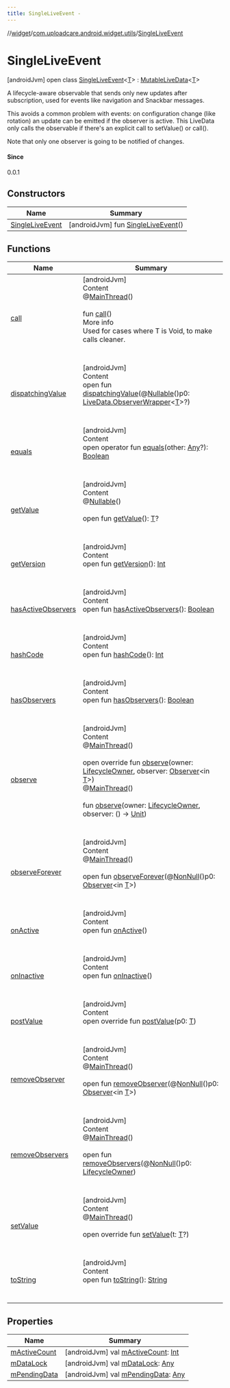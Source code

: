 ```yaml
---
title: SingleLiveEvent -
---
```

//[widget](../../index.md)/[com.uploadcare.android.widget.utils](../index.md)/[SingleLiveEvent](index.md)



# SingleLiveEvent  
 [androidJvm] open class [SingleLiveEvent](index.md)<[T](index.md)> : [MutableLiveData](https://developer.android.com/reference/kotlin/androidx/lifecycle/MutableLiveData.html)<[T](index.md)> 

A lifecycle-aware observable that sends only new updates after subscription, used for events like navigation and Snackbar messages.



<p> This avoids a common problem with events: on configuration change (like rotation) an update can be emitted if the observer is active. This LiveData only calls the observable if there's an explicit call to setValue() or call(). <p> Note that only one observer is going to be notified of changes.



#### Since  


0.0.1

   


## Constructors  
  
|  Name|  Summary| 
|---|---|
| <a name="com.uploadcare.android.widget.utils/SingleLiveEvent/SingleLiveEvent/#/PointingToDeclaration/"></a>[SingleLiveEvent](-single-live-event.md)| <a name="com.uploadcare.android.widget.utils/SingleLiveEvent/SingleLiveEvent/#/PointingToDeclaration/"></a> [androidJvm] fun [SingleLiveEvent](-single-live-event.md)()   <br>


## Functions  
  
|  Name|  Summary| 
|---|---|
| <a name="com.uploadcare.android.widget.utils/SingleLiveEvent/call/#/PointingToDeclaration/"></a>[call](call.md)| <a name="com.uploadcare.android.widget.utils/SingleLiveEvent/call/#/PointingToDeclaration/"></a>[androidJvm]  <br>Content  <br>@[MainThread](https://developer.android.com/reference/kotlin/androidx/annotation/MainThread.html)()  <br>  <br>fun [call](call.md)()  <br>More info  <br>Used for cases where T is Void, to make calls cleaner.  <br><br><br>
| <a name="androidx.lifecycle/LiveData/dispatchingValue/#androidx.lifecycle.LiveData.ObserverWrapper[TypeParam(bounds=[kotlin.Any?])]?/PointingToDeclaration/"></a>[dispatchingValue](index.md#%5Bandroidx.lifecycle%2FLiveData%2FdispatchingValue%2F%23androidx.lifecycle.LiveData.ObserverWrapper%5BTypeParam%28bounds%3D%5Bkotlin.Any%3F%5D%29%5D%3F%2FPointingToDeclaration%2F%5D%2FFunctions%2F814613827)| <a name="androidx.lifecycle/LiveData/dispatchingValue/#androidx.lifecycle.LiveData.ObserverWrapper[TypeParam(bounds=[kotlin.Any?])]?/PointingToDeclaration/"></a>[androidJvm]  <br>Content  <br>open fun [dispatchingValue](index.md#%5Bandroidx.lifecycle%2FLiveData%2FdispatchingValue%2F%23androidx.lifecycle.LiveData.ObserverWrapper%5BTypeParam%28bounds%3D%5Bkotlin.Any%3F%5D%29%5D%3F%2FPointingToDeclaration%2F%5D%2FFunctions%2F814613827)(@[Nullable](https://developer.android.com/reference/kotlin/androidx/annotation/Nullable.html)()p0: [LiveData.ObserverWrapper](https://developer.android.com/reference/kotlin/androidx/lifecycle/LiveData.ObserverWrapper.html)<[T](index.md)>?)  <br><br><br>
| <a name="kotlin/Any/equals/#kotlin.Any?/PointingToDeclaration/"></a>[equals](../../com.uploadcare.android.widget.worker/-uploadcare-work-manager-initializer/index.md#%5Bkotlin%2FAny%2Fequals%2F%23kotlin.Any%3F%2FPointingToDeclaration%2F%5D%2FFunctions%2F814613827)| <a name="kotlin/Any/equals/#kotlin.Any?/PointingToDeclaration/"></a>[androidJvm]  <br>Content  <br>open operator fun [equals](../../com.uploadcare.android.widget.worker/-uploadcare-work-manager-initializer/index.md#%5Bkotlin%2FAny%2Fequals%2F%23kotlin.Any%3F%2FPointingToDeclaration%2F%5D%2FFunctions%2F814613827)(other: [Any](https://kotlinlang.org/api/latest/jvm/stdlib/kotlin/-any/index.html)?): [Boolean](https://kotlinlang.org/api/latest/jvm/stdlib/kotlin/-boolean/index.html)  <br><br><br>
| <a name="androidx.lifecycle/LiveData/getValue/#/PointingToDeclaration/"></a>[getValue](index.md#%5Bandroidx.lifecycle%2FLiveData%2FgetValue%2F%23%2FPointingToDeclaration%2F%5D%2FFunctions%2F814613827)| <a name="androidx.lifecycle/LiveData/getValue/#/PointingToDeclaration/"></a>[androidJvm]  <br>Content  <br>@[Nullable](https://developer.android.com/reference/kotlin/androidx/annotation/Nullable.html)()  <br>  <br>open fun [getValue](index.md#%5Bandroidx.lifecycle%2FLiveData%2FgetValue%2F%23%2FPointingToDeclaration%2F%5D%2FFunctions%2F814613827)(): [T](index.md)?  <br><br><br>
| <a name="androidx.lifecycle/LiveData/getVersion/#/PointingToDeclaration/"></a>[getVersion](index.md#%5Bandroidx.lifecycle%2FLiveData%2FgetVersion%2F%23%2FPointingToDeclaration%2F%5D%2FFunctions%2F814613827)| <a name="androidx.lifecycle/LiveData/getVersion/#/PointingToDeclaration/"></a>[androidJvm]  <br>Content  <br>open fun [getVersion](index.md#%5Bandroidx.lifecycle%2FLiveData%2FgetVersion%2F%23%2FPointingToDeclaration%2F%5D%2FFunctions%2F814613827)(): [Int](https://kotlinlang.org/api/latest/jvm/stdlib/kotlin/-int/index.html)  <br><br><br>
| <a name="androidx.lifecycle/LiveData/hasActiveObservers/#/PointingToDeclaration/"></a>[hasActiveObservers](index.md#%5Bandroidx.lifecycle%2FLiveData%2FhasActiveObservers%2F%23%2FPointingToDeclaration%2F%5D%2FFunctions%2F814613827)| <a name="androidx.lifecycle/LiveData/hasActiveObservers/#/PointingToDeclaration/"></a>[androidJvm]  <br>Content  <br>open fun [hasActiveObservers](index.md#%5Bandroidx.lifecycle%2FLiveData%2FhasActiveObservers%2F%23%2FPointingToDeclaration%2F%5D%2FFunctions%2F814613827)(): [Boolean](https://kotlinlang.org/api/latest/jvm/stdlib/kotlin/-boolean/index.html)  <br><br><br>
| <a name="kotlin/Any/hashCode/#/PointingToDeclaration/"></a>[hashCode](../../com.uploadcare.android.widget.worker/-uploadcare-work-manager-initializer/index.md#%5Bkotlin%2FAny%2FhashCode%2F%23%2FPointingToDeclaration%2F%5D%2FFunctions%2F814613827)| <a name="kotlin/Any/hashCode/#/PointingToDeclaration/"></a>[androidJvm]  <br>Content  <br>open fun [hashCode](../../com.uploadcare.android.widget.worker/-uploadcare-work-manager-initializer/index.md#%5Bkotlin%2FAny%2FhashCode%2F%23%2FPointingToDeclaration%2F%5D%2FFunctions%2F814613827)(): [Int](https://kotlinlang.org/api/latest/jvm/stdlib/kotlin/-int/index.html)  <br><br><br>
| <a name="androidx.lifecycle/LiveData/hasObservers/#/PointingToDeclaration/"></a>[hasObservers](index.md#%5Bandroidx.lifecycle%2FLiveData%2FhasObservers%2F%23%2FPointingToDeclaration%2F%5D%2FFunctions%2F814613827)| <a name="androidx.lifecycle/LiveData/hasObservers/#/PointingToDeclaration/"></a>[androidJvm]  <br>Content  <br>open fun [hasObservers](index.md#%5Bandroidx.lifecycle%2FLiveData%2FhasObservers%2F%23%2FPointingToDeclaration%2F%5D%2FFunctions%2F814613827)(): [Boolean](https://kotlinlang.org/api/latest/jvm/stdlib/kotlin/-boolean/index.html)  <br><br><br>
| <a name="com.uploadcare.android.widget.utils/SingleLiveEvent/observe/#androidx.lifecycle.LifecycleOwner#androidx.lifecycle.Observer[TypeParam(bounds=[kotlin.Any?])]/PointingToDeclaration/"></a>[observe](observe.md)| <a name="com.uploadcare.android.widget.utils/SingleLiveEvent/observe/#androidx.lifecycle.LifecycleOwner#androidx.lifecycle.Observer[TypeParam(bounds=[kotlin.Any?])]/PointingToDeclaration/"></a>[androidJvm]  <br>Content  <br>@[MainThread](https://developer.android.com/reference/kotlin/androidx/annotation/MainThread.html)()  <br>  <br>open override fun [observe](observe.md)(owner: [LifecycleOwner](https://developer.android.com/reference/kotlin/androidx/lifecycle/LifecycleOwner.html), observer: [Observer](https://developer.android.com/reference/kotlin/androidx/lifecycle/Observer.html)<in [T](index.md)>)  <br>@[MainThread](https://developer.android.com/reference/kotlin/androidx/annotation/MainThread.html)()  <br>  <br>fun [observe](observe.md)(owner: [LifecycleOwner](https://developer.android.com/reference/kotlin/androidx/lifecycle/LifecycleOwner.html), observer: () -> [Unit](https://kotlinlang.org/api/latest/jvm/stdlib/kotlin/-unit/index.html))  <br><br><br>
| <a name="androidx.lifecycle/LiveData/observeForever/#androidx.lifecycle.Observer[TypeParam(bounds=[kotlin.Any?])]/PointingToDeclaration/"></a>[observeForever](index.md#%5Bandroidx.lifecycle%2FLiveData%2FobserveForever%2F%23androidx.lifecycle.Observer%5BTypeParam%28bounds%3D%5Bkotlin.Any%3F%5D%29%5D%2FPointingToDeclaration%2F%5D%2FFunctions%2F814613827)| <a name="androidx.lifecycle/LiveData/observeForever/#androidx.lifecycle.Observer[TypeParam(bounds=[kotlin.Any?])]/PointingToDeclaration/"></a>[androidJvm]  <br>Content  <br>@[MainThread](https://developer.android.com/reference/kotlin/androidx/annotation/MainThread.html)()  <br>  <br>open fun [observeForever](index.md#%5Bandroidx.lifecycle%2FLiveData%2FobserveForever%2F%23androidx.lifecycle.Observer%5BTypeParam%28bounds%3D%5Bkotlin.Any%3F%5D%29%5D%2FPointingToDeclaration%2F%5D%2FFunctions%2F814613827)(@[NonNull](https://developer.android.com/reference/kotlin/androidx/annotation/NonNull.html)()p0: [Observer](https://developer.android.com/reference/kotlin/androidx/lifecycle/Observer.html)<in [T](index.md)>)  <br><br><br>
| <a name="androidx.lifecycle/LiveData/onActive/#/PointingToDeclaration/"></a>[onActive](index.md#%5Bandroidx.lifecycle%2FLiveData%2FonActive%2F%23%2FPointingToDeclaration%2F%5D%2FFunctions%2F814613827)| <a name="androidx.lifecycle/LiveData/onActive/#/PointingToDeclaration/"></a>[androidJvm]  <br>Content  <br>open fun [onActive](index.md#%5Bandroidx.lifecycle%2FLiveData%2FonActive%2F%23%2FPointingToDeclaration%2F%5D%2FFunctions%2F814613827)()  <br><br><br>
| <a name="androidx.lifecycle/LiveData/onInactive/#/PointingToDeclaration/"></a>[onInactive](index.md#%5Bandroidx.lifecycle%2FLiveData%2FonInactive%2F%23%2FPointingToDeclaration%2F%5D%2FFunctions%2F814613827)| <a name="androidx.lifecycle/LiveData/onInactive/#/PointingToDeclaration/"></a>[androidJvm]  <br>Content  <br>open fun [onInactive](index.md#%5Bandroidx.lifecycle%2FLiveData%2FonInactive%2F%23%2FPointingToDeclaration%2F%5D%2FFunctions%2F814613827)()  <br><br><br>
| <a name="androidx.lifecycle/MutableLiveData/postValue/#TypeParam(bounds=[kotlin.Any?])/PointingToDeclaration/"></a>[postValue](index.md#%5Bandroidx.lifecycle%2FMutableLiveData%2FpostValue%2F%23TypeParam%28bounds%3D%5Bkotlin.Any%3F%5D%29%2FPointingToDeclaration%2F%5D%2FFunctions%2F814613827)| <a name="androidx.lifecycle/MutableLiveData/postValue/#TypeParam(bounds=[kotlin.Any?])/PointingToDeclaration/"></a>[androidJvm]  <br>Content  <br>open override fun [postValue](index.md#%5Bandroidx.lifecycle%2FMutableLiveData%2FpostValue%2F%23TypeParam%28bounds%3D%5Bkotlin.Any%3F%5D%29%2FPointingToDeclaration%2F%5D%2FFunctions%2F814613827)(p0: [T](index.md))  <br><br><br>
| <a name="androidx.lifecycle/LiveData/removeObserver/#androidx.lifecycle.Observer[TypeParam(bounds=[kotlin.Any?])]/PointingToDeclaration/"></a>[removeObserver](index.md#%5Bandroidx.lifecycle%2FLiveData%2FremoveObserver%2F%23androidx.lifecycle.Observer%5BTypeParam%28bounds%3D%5Bkotlin.Any%3F%5D%29%5D%2FPointingToDeclaration%2F%5D%2FFunctions%2F814613827)| <a name="androidx.lifecycle/LiveData/removeObserver/#androidx.lifecycle.Observer[TypeParam(bounds=[kotlin.Any?])]/PointingToDeclaration/"></a>[androidJvm]  <br>Content  <br>@[MainThread](https://developer.android.com/reference/kotlin/androidx/annotation/MainThread.html)()  <br>  <br>open fun [removeObserver](index.md#%5Bandroidx.lifecycle%2FLiveData%2FremoveObserver%2F%23androidx.lifecycle.Observer%5BTypeParam%28bounds%3D%5Bkotlin.Any%3F%5D%29%5D%2FPointingToDeclaration%2F%5D%2FFunctions%2F814613827)(@[NonNull](https://developer.android.com/reference/kotlin/androidx/annotation/NonNull.html)()p0: [Observer](https://developer.android.com/reference/kotlin/androidx/lifecycle/Observer.html)<in [T](index.md)>)  <br><br><br>
| <a name="androidx.lifecycle/LiveData/removeObservers/#androidx.lifecycle.LifecycleOwner/PointingToDeclaration/"></a>[removeObservers](index.md#%5Bandroidx.lifecycle%2FLiveData%2FremoveObservers%2F%23androidx.lifecycle.LifecycleOwner%2FPointingToDeclaration%2F%5D%2FFunctions%2F814613827)| <a name="androidx.lifecycle/LiveData/removeObservers/#androidx.lifecycle.LifecycleOwner/PointingToDeclaration/"></a>[androidJvm]  <br>Content  <br>@[MainThread](https://developer.android.com/reference/kotlin/androidx/annotation/MainThread.html)()  <br>  <br>open fun [removeObservers](index.md#%5Bandroidx.lifecycle%2FLiveData%2FremoveObservers%2F%23androidx.lifecycle.LifecycleOwner%2FPointingToDeclaration%2F%5D%2FFunctions%2F814613827)(@[NonNull](https://developer.android.com/reference/kotlin/androidx/annotation/NonNull.html)()p0: [LifecycleOwner](https://developer.android.com/reference/kotlin/androidx/lifecycle/LifecycleOwner.html))  <br><br><br>
| <a name="com.uploadcare.android.widget.utils/SingleLiveEvent/setValue/#TypeParam(bounds=[kotlin.Any?])?/PointingToDeclaration/"></a>[setValue](set-value.md)| <a name="com.uploadcare.android.widget.utils/SingleLiveEvent/setValue/#TypeParam(bounds=[kotlin.Any?])?/PointingToDeclaration/"></a>[androidJvm]  <br>Content  <br>@[MainThread](https://developer.android.com/reference/kotlin/androidx/annotation/MainThread.html)()  <br>  <br>open override fun [setValue](set-value.md)(t: [T](index.md)?)  <br><br><br>
| <a name="kotlin/Any/toString/#/PointingToDeclaration/"></a>[toString](../../com.uploadcare.android.widget.worker/-uploadcare-work-manager-initializer/index.md#%5Bkotlin%2FAny%2FtoString%2F%23%2FPointingToDeclaration%2F%5D%2FFunctions%2F814613827)| <a name="kotlin/Any/toString/#/PointingToDeclaration/"></a>[androidJvm]  <br>Content  <br>open fun [toString](../../com.uploadcare.android.widget.worker/-uploadcare-work-manager-initializer/index.md#%5Bkotlin%2FAny%2FtoString%2F%23%2FPointingToDeclaration%2F%5D%2FFunctions%2F814613827)(): [String](https://kotlinlang.org/api/latest/jvm/stdlib/kotlin/-string/index.html)  <br><br><br>


## Properties  
  
|  Name|  Summary| 
|---|---|
| <a name="com.uploadcare.android.widget.utils/SingleLiveEvent/mActiveCount/#/PointingToDeclaration/"></a>[mActiveCount](m-active-count.md)| <a name="com.uploadcare.android.widget.utils/SingleLiveEvent/mActiveCount/#/PointingToDeclaration/"></a> [androidJvm] val [mActiveCount](m-active-count.md): [Int](https://kotlinlang.org/api/latest/jvm/stdlib/kotlin/-int/index.html)   <br>
| <a name="com.uploadcare.android.widget.utils/SingleLiveEvent/mDataLock/#/PointingToDeclaration/"></a>[mDataLock](m-data-lock.md)| <a name="com.uploadcare.android.widget.utils/SingleLiveEvent/mDataLock/#/PointingToDeclaration/"></a> [androidJvm] val [mDataLock](m-data-lock.md): [Any](https://kotlinlang.org/api/latest/jvm/stdlib/kotlin/-any/index.html)   <br>
| <a name="com.uploadcare.android.widget.utils/SingleLiveEvent/mPendingData/#/PointingToDeclaration/"></a>[mPendingData](m-pending-data.md)| <a name="com.uploadcare.android.widget.utils/SingleLiveEvent/mPendingData/#/PointingToDeclaration/"></a> [androidJvm] val [mPendingData](m-pending-data.md): [Any](https://kotlinlang.org/api/latest/jvm/stdlib/kotlin/-any/index.html)   <br>

